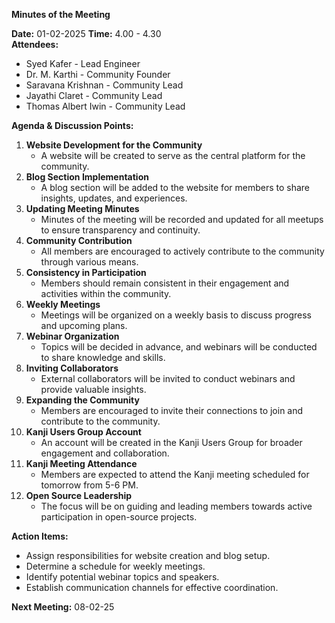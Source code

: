 **Minutes of the Meeting**

**Date:** 01-02-2025 
**Time:** 4.00 - 4.30  
**Attendees:** 
- Syed Kafer - Lead Engineer
- Dr. M. Karthi - Community Founder
- Saravana Krishnan - Community Lead
- Jayathi Claret - Community Lead
- Thomas Albert Iwin - Community Lead

**Agenda & Discussion Points:**

1. **Website Development for the Community**
    - A website will be created to serve as the central platform for the community.
2. **Blog Section Implementation**
    - A blog section will be added to the website for members to share insights, updates, and experiences.
3. **Updating Meeting Minutes**
    - Minutes of the meeting will be recorded and updated for all meetups to ensure transparency and continuity.
4. **Community Contribution**
    - All members are encouraged to actively contribute to the community through various means.
5. **Consistency in Participation**
    - Members should remain consistent in their engagement and activities within the community.
6. **Weekly Meetings**
    - Meetings will be organized on a weekly basis to discuss progress and upcoming plans.
7. **Webinar Organization**
    - Topics will be decided in advance, and webinars will be conducted to share knowledge and skills.
8. **Inviting Collaborators**
    - External collaborators will be invited to conduct webinars and provide valuable insights.
9. **Expanding the Community**
    - Members are encouraged to invite their connections to join and contribute to the community.
10. **Kanji Users Group Account**
    - An account will be created in the Kanji Users Group for broader engagement and collaboration.
11. **Kanji Meeting Attendance**
    - Members are expected to attend the Kanji meeting scheduled for tomorrow from 5-6 PM.
12. **Open Source Leadership**
    - The focus will be on guiding and leading members towards active participation in open-source projects.

**Action Items:**

- Assign responsibilities for website creation and blog setup.
- Determine a schedule for weekly meetings.
- Identify potential webinar topics and speakers.
- Establish communication channels for effective coordination.

**Next Meeting:** 08-02-25

